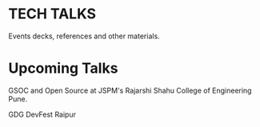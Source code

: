 # TECH TALKS

Events decks, references and other materials.


# Upcoming Talks

GSOC and Open Source at JSPM's Rajarshi Shahu College of Engineering Pune.

GDG DevFest Raipur
